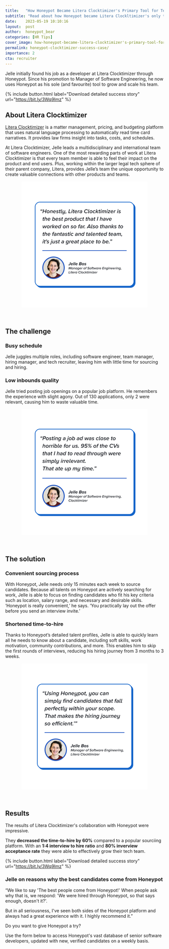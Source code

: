 ```yaml
---
title:   "How Honeypot Became Litera Clocktimizer's Primary Tool for Tech Talent Acquisition"
subtitle: "Read about how Honeypot became Litera Clockltimizer's only tool to find and hire developers"
date:    2023-05-19 10:10:16
layout:  post
author:  honeypot_bear
categories: [HR Tips]
cover_image: how-honeypot-became-litera-clocktimizer's-primary-tool-for-tech-talent-acquisition-blog-header.png
permalink: honeypot-clocktimizer-success-case/
importance: 2
cta: recruiter
---
```


Jelle initially found his job as a developer at Litera Clocktimizer through Honeypot. Since his promotion to Manager of Software Engineering, he now uses Honeypot as his sole (and favourite) tool to grow and scale his team.

<!--more-->


{% include button.html
  label="Download detailed success story"
  url="https://bit.ly/3Wq9lmz"
%}


## About Litera Clocktimizer

[Litera Clocktimizer](https://www.litera.com/products/legal/clocktimizer/) is a matter management, pricing, and budgeting platform that uses natural language processing to automatically read time card narratives. It provides law firms insight into tasks, costs, and schedules.

At Litera Clocktimizer, Jelle leads a multidisciplinary and international team of software engineers. One of the most rewarding parts of work at Litera Clocktimizer is that every team member is able to feel their impact on the product and end users. Plus, working within the larger legal tech sphere of their parent company, Litera, provides Jelle’s team the unique opportunity to create valuable connections with other products and teams.

<p align="center"><img alt="Quote: Honestly, Litera Clocktimizer is the best product that I have worked on so far. Also thanks to the fantastic and talented team, it's just a great place to be." src="/assets/images/litera-clocktimizer-jelle-quote-1.png" style="width:400px !important;"></p><br>  

## The challenge

### Busy schedule

Jelle juggles multiple roles, including software engineer, team manager, hiring manager, and tech recruiter, leaving him with little time for sourcing and hiring.

### Low inbounds quality

Jelle tried posting job openings on a popular job platform. He remembers the experience with slight agony. Out of 130 applications, only 2 were relevant, causing him to waste valuable time.

<p align="center"><img alt="Quote: Posting a job ad was close to horrible for us. 95% of the CVs that I had to read through were simply irrelevannt. That ate up my time." src="/assets/images/litera-clocktimizer-jelle-quote-2.png" style="width:400px !important;"></p><br>  

## The solution

### Convenient sourcing process

With Honeypot, Jelle needs only 15 minutes each week to source candidates. Because all talents on Honeypot are actively searching for work, Jelle is able to focus on finding candidates who fit his key criteria such as location, salary range, and necessary and desirable skills. ‘Honeypot is really convenient,’ he says. ‘You practically lay out the offer before you send an interview invite.’ 

### Shortened time-to-hire

Thanks to Honeypot’s detailed talent profiles, Jelle is able to quickly learn all he needs to know about a candidate, including soft skills, work motivation, community contributions, and more. This enables him to skip the first rounds of interviews, reducing his hiring journey from 3 months to 3 weeks.

<p align="center"><img alt="Quote: Using Honeypot, you can simply find candidates that fall perfectly within your scope. That makes the hiring journey so efficient." src="/assets/images/litera-clocktimizer-jelle-quote-3.png" style="width:400px !important;"></p><br> 

## Results

The results of Litera Clocktimizer's collaboration with Honeypot were impressive.

They **decreased the time-to-hire by 60%** compared to a popular sourciing platform. With an **1:4 interview to hire ratio** and **80% inverview acceptance rate** they were able to effectively grow their tech team.



{% include button.html
  label="Download detailed success story"
  url="https://bit.ly/3Wq9lmz"
%}



### Jelle on reasons why the best candidates come from Honeypot

“We like to say 'The best people come from Honeypot!' When people ask why that is, we respond: 'We were hired through Honeypot, so that says enough, doesn't it?'.

But in all seriousness, I've seen both sides of the Honeypot platform and always had a great experience with it. I highly recommend it.”

Do you want to give Honeypot a try?

Use the form below to access Honeypot's vast database of senior software developers, updated with new, verified candidates on a weekly basis.